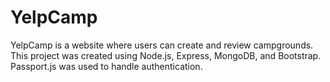 # YelpCamp
YelpCamp is a website where users can create and review campgrounds. This project was created using Node.js, Express, MongoDB, and Bootstrap. Passport.js was used to handle authentication.
